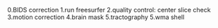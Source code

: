0.BIDS correction
1.run freesurfer
2.quality control: center slice check
3.motion correction
4.brain mask
5.tractography
5.wma shell
